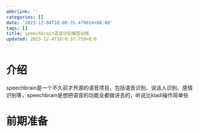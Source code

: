 ```yaml
---
abbrlink: ''
categories: []
date: '2023-12-04T18:00:35.479014+08:00'
tags: []
title: speechbrain语音识别模型训练
updated: 2023-12-4T18:0:37.759+8:0
---
```

# 介绍

speechbrain是一个不久前才开源的语音项目，包括语音识别、说话人识别、感情识别等，speechbrain是想把语音的功能全都做进去的，听说比kladi操作简单些

# 前期准备
